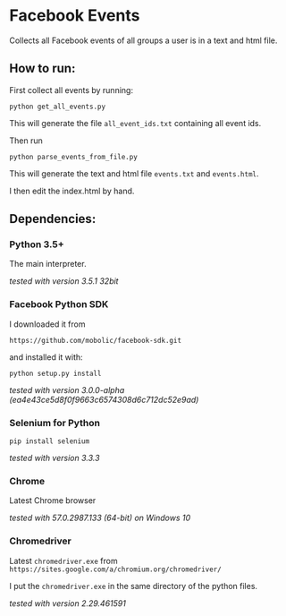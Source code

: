 Facebook Events
===============

Collects all Facebook events of all groups a user is in a text and html file.

How to run:
-----------

First collect all events by running:

```
python get_all_events.py
```

This will generate the file ```all_event_ids.txt``` containing all event ids.

Then run

```
python parse_events_from_file.py
```

This will generate the text and html file ```events.txt``` and ```events.html```.

I then edit the index.html by hand.

Dependencies:
-------------

### Python 3.5+ ###

The main interpreter.

*tested with version 3.5.1 32bit*

### Facebook Python SDK ###

I downloaded it from

```
https://github.com/mobolic/facebook-sdk.git
```

and installed it with:

```
python setup.py install
```

*tested with version 3.0.0-alpha (ea4e43ce5d8f0f9663c6574308d6c712dc52e9ad)*


### Selenium for Python ###

```
pip install selenium
```

*tested with version 3.3.3*

### Chrome ###

Latest Chrome browser

*tested with 57.0.2987.133 (64-bit) on Windows 10*

### Chromedriver ###

Latest ```chromedriver.exe``` from ```https://sites.google.com/a/chromium.org/chromedriver/```

I put the ```chromedriver.exe``` in the same directory of the python files.

*tested with version 2.29.461591*
